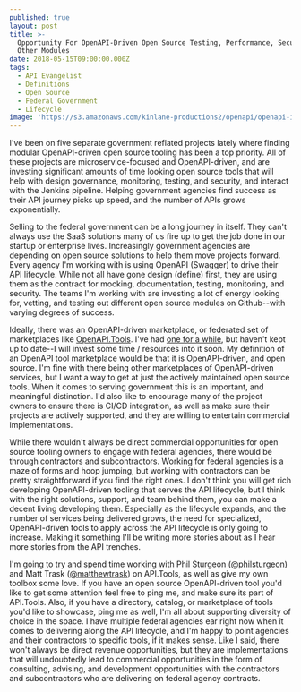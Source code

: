 ```yaml
---
published: true
layout: post
title: >-
  Opportunity For OpenAPI-Driven Open Source Testing, Performance, Security, And
  Other Modules
date: 2018-05-15T09:00:00.000Z
tags:
  - API Evangelist
  - Definitions
  - Open Source
  - Federal Government
  - Lifecycle
image: 'https://s3.amazonaws.com/kinlane-productions2/openapi/openapi-icons-gears.png'
---
```

<p></p>I've been on five separate government reflated projects lately where finding modular OpenAPI-driven open source tooling has been a top priority. All of these projects are microservice-focused and OpenAPI-driven, and are investing significant amounts of time looking open source tools that will help with design governance, monitoring, testing, and security, and interact with the Jenkins pipeline. Helping government agencies find success as their API journey picks up speed, and the number of APIs grows exponentially.

Selling to the federal government can be a long journey in itself. They can't always use the SaaS solutions many of us fire up to get the job done in our startup or enterprise lives. Increasingly government agencies are depending on open source solutions to help them move projects forward. Every agency I'm working with is using OpenAPI (Swagger) to drive their API lifecycle. While not all have gone design (define) first, they are using them as the contract for mocking, documentation, testing, monitoring, and security. The teams I'm working with are investing a lot of energy looking for, vetting, and testing out different open source modules on Github--with varying degrees of success.

Ideally, there was an OpenAPI-driven marketplace, or federated set of marketplaces like [OpenAPI.Tools](http://openapi.tools/). I've had [one for a while](http://openapi.toolbox.apievangelist.com/), but haven't kept up to date--I will invest some time / resources into it soon. My definition of an OpenAPI tool marketplace would be that it is OpenAPI-driven, and open source. I'm fine with there being other marketplaces of OpenAPI-driven services, but I want a way to get at just the actively maintained open source tools. When it comes to serving government this is an important, and meaningful distinction. I'd also like to encourage many of the project owners to ensure there is CI/CD integration, as well as make sure their projects are actively supported, and they are willing to entertain commercial implementations.

While there wouldn't always be direct commercial opportunities for open source tooling owners to engage with federal agencies, there would be through contractors and subcontractors. Working for federal agencies is a maze of forms and hoop jumping, but working with contractors can be pretty straightforward if you find the right ones. I don't think you will get rich developing OpenAPI-driven tooling that serves the API lifecycle, but I think with the right solutions, support, and team behind them, you can make a decent living developing them. Especially as the lifecycle expands, and the number of services being delivered grows, the need for specialized, OpenAPI-driven tools to apply across the API lifecycle is only going to increase. Making it something I'll be writing more stories about as I hear more stories from the API trenches.

I'm going to try and spend time working with Phil Sturgeon ([@philsturgeon](https://twitter.com/philsturgeon)) and Matt Trask ([@matthewtrask](https://twitter.com/matthewtrask)) on API.Tools, as well as give my own toolbox some love. If you have an open source OpenAPI-driven tool you'd like to get some attention feel free to ping me, and make sure its part of API.Tools. Also, if you have a directory, catalog, or marketplace of tools you'd like to showcase, ping me as well, I'm all about supporting diversity of choice in the space. I have multiple federal agencies ear right now when it comes to delivering along the API lifecycle, and I'm happy to point agencies and their contractors to specific tools, if it makes sense. Like I said, there won't always be direct revenue opportunities, but they are implementations that will undoubtedly lead to commercial opportunities in the form of consulting, advising, and development opportunities with the contractors and subcontractors who are delivering on federal agency contracts.

